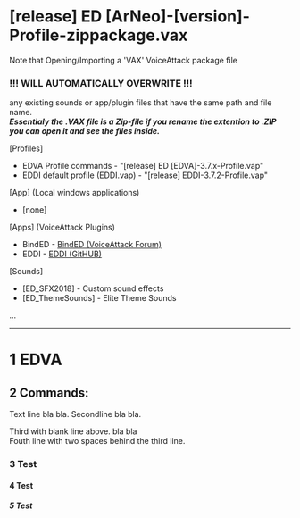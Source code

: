 # [release] ED [ArNeo]-[version]-Profile-zippackage.vax

Note that Opening/Importing a 'VAX' VoiceAttack package file 
### **!!! WILL AUTOMATICALLY OVERWRITE !!!**
any existing sounds or app/plugin files that have the same path and file name.  
***Essentialy the .VAX file is a Zip-file if you rename the extention to .ZIP you can open it and see the files inside.***  
  
[Profiles] 
 - EDVA Profile commands - "[release] ED [EDVA]-3.7.x-Profile.vap"
 - EDDI default profile (EDDI.vap) - "[release] EDDI-3.7.2-Profile.vap"

[App] (Local windows applications)
 - [none]

[Apps] (VoiceAttack Plugins)
 - BindED - [BindED (VoiceAttack Forum)](https://forum.voiceattack.com/smf/index.php?topic=564.0)
 - EDDI - [EDDI (GitHUB)](https://github.com/EDCD/EDDI/blob/develop/README.md)

[Sounds]
 - [ED_SFX2018] - Custom sound effects
 - [ED_ThemeSounds] - Elite Theme Sounds
  
  
...

---

# 1 EDVA
## 2 Commands:
Text line bla bla.
Secondline bla bla.

Third with blank line above. bla bla  
Fouth line with two spaces behind the third line.
### 3 Test

#### 4 Test

##### 5 Test
